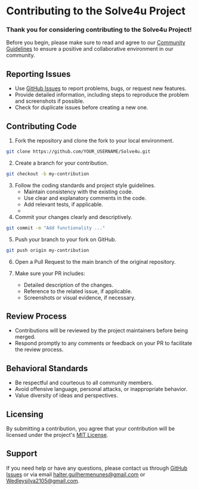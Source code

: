 # Contributing to the Solve4u Project

### Thank you for considering contributing to the Solve4u Project! 

Before you begin, please make sure to read and agree to our 
[Community Guidelines]() to ensure a positive and collaborative
environment in our community.

## Reporting Issues

- Use [GitHub Issues](https://github.com/GuilhermeHalter/Solve4u/issues) to report problems, bugs, or request new features.
- Provide detailed information, including steps to reproduce the problem and screenshots if possible.
- Check for duplicate issues before creating a new one.

## Contributing Code

1. Fork the repository and clone the fork to your local environment.

```bash
git clone https://github.com/YOUR_USERNAME/Solve4u.git
```

2. Create a branch for your contribution.

```bash
git checkout -b my-contribution
```

3. Follow the coding standards and project style guidelines.
   - Maintain consistency with the existing code.
   - Use clear and explanatory comments in the code.
   - Add relevant tests, if applicable.
   - 
4. Commit your changes clearly and descriptively.
```bash
git commit -m "Add functionality ..." 
```
5. Push your branch to your fork on GitHub.
```bash
git push origin my-contribution 
```
6. Open a Pull Request to the main branch of the original repository.
  
7. Make sure your PR includes:
   - Detailed description of the changes.
   - Reference to the related issue, if applicable.
   - Screenshots or visual evidence, if necessary.
   
## Review Process
  - Contributions will be reviewed by the project maintainers before being merged.
  - Respond promptly to any comments or feedback on your PR to facilitate the review process.

## Behavioral Standards
  - Be respectful and courteous to all community members.
  - Avoid offensive language, personal attacks, or inappropriate behavior.
  - Value diversity of ideas and perspectives.
    
## Licensing

By submitting a contribution, you agree that your contribution will be licensed under the project's [MIT License]().


## Support

If you need help or have any questions, please contact us through [GitHub Issues](https://github.com/GuilhermeHalter/Solve4u/issues) or via email halter.guilhermenunes@gmail.com or Wedleysilva2105@gmail.com.
